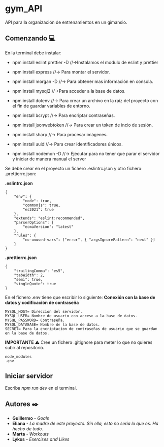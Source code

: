 # gym_API

API para la organización de entrenamientos en un gimansio.

## Comenzando :computer:

En la terminal debe instalar:

- npm install eslint prettier -D //->Instalamos el modulo de eslint y prettier

- npm install express //-> Para montar el servidor.

- npm install morgan -D //-> Para obtener mas información en consola.

- npm install mysql2 //->Para acceder a la base de datos.

- npm install dotenv //-> Para crear un archivo en la raiz del proyecto con el fin de guardar variables de entorno.

- npm install bcrypt //-> Para encriptar contraseñas.

- npm install jsonwebtoken //-> Para crear un token de incio de sesión.

- npm install sharp //-> Para procesar imágenes.

- npm install uuid //-> Para crear identificadores únicos.

- npm install nodemon -D //-> Ejecutar para no tener que parar el servidor y iniciar de manera manual el server

Se debe crear en el proyecto un fichero .eslintrc.json y otro fichero .prettierrc.json:

**.eslintrc.json**

```
{
    "env": {
        "node": true,
        "commonjs": true,
        "es2021": true
    },
    "extends": "eslint:recommended",
    "parserOptions": {
        "ecmaVersion": "latest"
    },
    "rules": {
        "no-unused-vars": ["error", { "argsIgnorePattern": "next" }]
    }
}
```

**.prettierrc.json**

```
{
    "trailingComma": "es5",
    "tabWidth": 2,
    "semi": true,
    "singleQuote": true
}
```

En el fichero .env tiene que escribir lo siguiente:
**Conexión con la base de datos y codificación de contraseña**

```
MYSQL_HOST= Direccion del servidor.
MYSQL_USER= Nombre de usuario con acceso a la base de datos.
MYSQL_PASSWORD= Contraseña.
MYSQL_DATABASE= Nombre de la base de datos.
SECRET= Para la encriptacion de contraseñas de usuario que se guardan en la base de datos.
```

**IMPORTANTE** :warning:
Cree un fichero .gitignore para meter lo que no quieres subir al repositorio.

```
node_modules
.env
```

## Iniciar servidor

Escriba _npm run dev_ en el terminal.

## Autores :black_nib:

- **Guillermo** - _Goals_
- **Eliana** - _La madre de este proyecto. Sin ella, esto no sería lo que es. Ha hecho de todo._
- **Marta** - _Workouts_
- **Lykos** - _Exercises and Likes_
